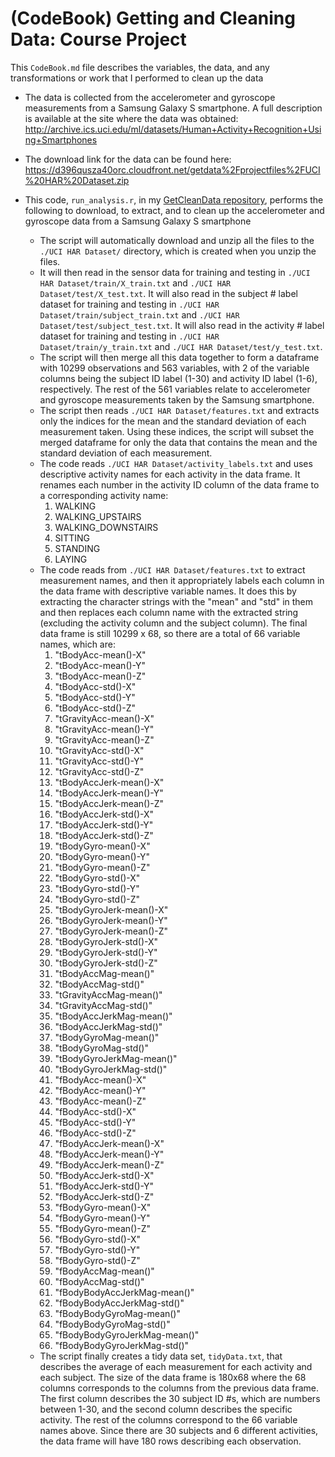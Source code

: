# (CodeBook) Getting and Cleaning Data: Course Project

This `CodeBook.md` file describes the variables, the data, and any transformations or work that I performed to clean up the data

- The data is collected from the accelerometer and gyroscope measurements from a Samsung Galaxy S smartphone. A full description is available at the site where the data was obtained:
http://archive.ics.uci.edu/ml/datasets/Human+Activity+Recognition+Using+Smartphones

- The download link for the data can be found here:
https://d396qusza40orc.cloudfront.net/getdata%2Fprojectfiles%2FUCI%20HAR%20Dataset.zip

- This code, `run_analysis.r`, in my [GetCleanData repository](https://github.com/ayfu/GetCleanData), performs the following to download, to extract, and to clean up the accelerometer and gyroscope data from a Samsung Galaxy S smartphone
	- The script will automatically download and unzip all the files to the `./UCI HAR Dataset/` directory, which is created when you unzip the files.
	- It will then read in the sensor data for training and testing in `./UCI HAR Dataset/train/X_train.txt` and `./UCI HAR Dataset/test/X_test.txt`. It will also read in the subject # label dataset for training and testing in `./UCI HAR Dataset/train/subject_train.txt` and `./UCI HAR Dataset/test/subject_test.txt`. It will also read in the activity # label dataset for training and testing in `./UCI HAR Dataset/train/y_train.txt` and `./UCI HAR Dataset/test/y_test.txt`.
	- The script will then merge all this data together to form a dataframe with 10299 observations and 563 variables, with 2 of the variable columns being the subject ID label (1-30) and activity ID label (1-6), respectively. The rest of the 561 variables relate to accelerometer and gyroscope measurements taken by the Samsung smartphone.
	- The script then reads `./UCI HAR Dataset/features.txt` and extracts only the indices for the mean and the standard deviation of each measurement taken. Using these indices, the script will subset the merged dataframe for only the data that contains the mean and the standard deviation of each measurement.
	- The code reads `./UCI HAR Dataset/activity_labels.txt` and uses descriptive activity names for each activity in the data frame. It renames each number in the activity ID column of the data frame to a corresponding activity name:
		1. WALKING
		2. WALKING_UPSTAIRS
		3. WALKING_DOWNSTAIRS
		4. SITTING
		5. STANDING
		6. LAYING
	- The code reads from `./UCI HAR Dataset/features.txt` to extract measurement names, and then it appropriately labels each column in the data frame with descriptive variable names. It does this by extracting the character strings with the "mean" and "std" in them and then replaces each column name with the extracted string (excluding the activity column and the subject column). The final data frame is still 10299 x 68, so there are a total of 66 variable names, which are:
		1. "tBodyAcc-mean()-X" 
		2. "tBodyAcc-mean()-Y"
		3. "tBodyAcc-mean()-Z"
		4. "tBodyAcc-std()-X"
		5. "tBodyAcc-std()-Y" 
		6. "tBodyAcc-std()-Z" 
		7. "tGravityAcc-mean()-X" 
		8. "tGravityAcc-mean()-Y" 
		9. "tGravityAcc-mean()-Z" 
		10. "tGravityAcc-std()-X" 
		11. "tGravityAcc-std()-Y" 
		12. "tGravityAcc-std()-Z" 
		13. "tBodyAccJerk-mean()-X" 
		14. "tBodyAccJerk-mean()-Y" 
		15. "tBodyAccJerk-mean()-Z" 
		16. "tBodyAccJerk-std()-X" 
		17. "tBodyAccJerk-std()-Y" 
		18. "tBodyAccJerk-std()-Z" 
		19. "tBodyGyro-mean()-X" 
		20. "tBodyGyro-mean()-Y" 
		21. "tBodyGyro-mean()-Z" 
		22. "tBodyGyro-std()-X" 
		23. "tBodyGyro-std()-Y" 
		24. "tBodyGyro-std()-Z" 
		25. "tBodyGyroJerk-mean()-X" 
		26. "tBodyGyroJerk-mean()-Y" 
		27. "tBodyGyroJerk-mean()-Z" 
		28. "tBodyGyroJerk-std()-X" 
		29. "tBodyGyroJerk-std()-Y" 
		30. "tBodyGyroJerk-std()-Z" 
		31. "tBodyAccMag-mean()" 
		32. "tBodyAccMag-std()" 
		33. "tGravityAccMag-mean()" 
		34. "tGravityAccMag-std()" 
		35. "tBodyAccJerkMag-mean()" 
		36. "tBodyAccJerkMag-std()" 
		37. "tBodyGyroMag-mean()" 
		38. "tBodyGyroMag-std()" 
		39. "tBodyGyroJerkMag-mean()" 
		40. "tBodyGyroJerkMag-std()" 
		41. "fBodyAcc-mean()-X" 
		42. "fBodyAcc-mean()-Y" 
		43. "fBodyAcc-mean()-Z" 
		44. "fBodyAcc-std()-X" 
		45. "fBodyAcc-std()-Y" 
		46. "fBodyAcc-std()-Z" 
		47. "fBodyAccJerk-mean()-X" 
		48. "fBodyAccJerk-mean()-Y" 
		49. "fBodyAccJerk-mean()-Z" 
		50. "fBodyAccJerk-std()-X" 
		51. "fBodyAccJerk-std()-Y" 
		52. "fBodyAccJerk-std()-Z" 
		53. "fBodyGyro-mean()-X" 
		54. "fBodyGyro-mean()-Y" 
		55. "fBodyGyro-mean()-Z" 
		56. "fBodyGyro-std()-X" 
		57. "fBodyGyro-std()-Y" 
		58. "fBodyGyro-std()-Z" 
		59. "fBodyAccMag-mean()" 
		60. "fBodyAccMag-std()" 
		61. "fBodyBodyAccJerkMag-mean()" 
		62. "fBodyBodyAccJerkMag-std()" 
		63. "fBodyBodyGyroMag-mean()" 
		64. "fBodyBodyGyroMag-std()" 
		65. "fBodyBodyGyroJerkMag-mean()" 
		66. "fBodyBodyGyroJerkMag-std()"
	- The script finally creates a tidy data set, `tidyData.txt`, that describes the average of each measurement for each activity and each subject. The size of the data frame is 180x68 where the 68 columns corresponds to the columns from the previous data frame. The first column describes the 30 subject ID #s, which are numbers between 1-30, and the second column describes the specific activity. The rest of the columns correspond to the 66 variable names above. Since there are 30 subjects and 6 different activities, the data frame will have 180 rows describing each observation.